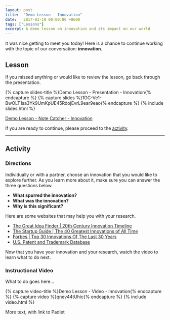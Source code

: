 ```yaml
---
layout: post
title:  "Demo Lesson - Innovation"
date:   2017-03-19 00:00:00 +0600
tags: ["Lessons"]
excerpt: A demo lesson on innovation and its impact on our world
---
```

<p>It was nice getting to meet you today!  Here is a chance to continue working with the topic of our conversation: <strong>innovation</strong>.</p>
<h2><a name="lesson">Lesson</a></h2>
<p>If you missed anything or would like to review the lesson, go back through the presentation.</p>
{% capture slides-title %}Demo Lesson - Presentation - Innovation{% endcapture %}
{% capture slides %}1OC-Ve1-BwOLT1sa3Yk9UmKpUE45RdojEvrL9ear9eao{% endcapture %}
{% include slides.html %}
<p><a href="https://docs.google.com/document/d/1dZ5ffiv2Afqqxx6PzSqoXf_-h46XbBKrNaSNQUyqN9s/edit?usp=sharing" target="_blank" title="Demo Lesson - Note Catcher - Innovation">Demo Lesson - Note Catcher - Innovation</a></p>
<p>If you are ready to continue, please proceed to the <a href="#activity">activity</a>.</p>
<hr>
<h2><a name="activity">Activity</a></h2>
<h3>Directions</h3>
<p>Individually or with a partner, <span class="highlighter">choose an innovation</span> that you would like to explore further.  As you learn more about it, make sure you can answer the three questions below.
</p>
<ul>
   <li><strong>What spurred the innovation?</strong></li>
   <li><strong>What was the innovation?</strong></li>
   <li><strong>Why is this significant?</strong></li>
</ul>
<p>Here are some websites that may help you with your research.</p>
<ul>
   <li><a href="http://www.ideafinder.com/history/timeline/the1900s.htm" target="_blank" title="The Great Idea Finder | 20th Century Innovation Timeline">The Great Idea Finder | 20th Century Innovation Timeline</a></li>
   <li><a href="http://startupguide.com/world/the-40-greatest-innovations-of-all-time/" target="_blank" title="The Startup Guide | The 40 Greatest Innovations of All Time">The Startup Guide | The 40 Greatest Innovations of All Time</a></li>
   <li><a href="https://www.forbes.com/2009/02/19/innovation-internet-health-entrepreneurs-technology_wharton.html" target="_blank" title="Forbes | Top 30 Innovations Of The Last 30 Years">Forbes | Top 30 Innovations Of The Last 30 Years</a></li>
   <li><a href="http://patft.uspto.gov/" target="_blank" title="U.S. Patent and Trademark Database">U.S. Patent and Trademark Database</a></li>
</ul>
<p>Now that you have your innovation and your research, watch the video to learn what to do next.</p>
<h3>Instructional Video</h3>
<p>What to do goes here...</p>
{% capture video-title %}Demo Lesson - Video - Innovation{% endcapture %}
{% capture video %}qnev44tUhic{% endcapture %}
{% include video.html %}
<p>More text, with link to Padlet</p>